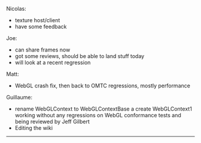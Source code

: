 Nicolas:
* texture host/client
* have some feedback

Joe:
* can share frames now
* got some reviews, should be able to land stuff today
* will look at a recent regression

Matt:
* WebGL crash fix, then back to OMTC regressions, mostly performance

Guillaume:
* rename WebGLContext to WebGLContextBase a create WebGLContext1 working without any regressions on WebGL conformance tests and being reviewed by Jeff Gilbert
* Editing the wiki

________________


